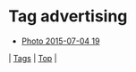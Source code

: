 <!--
title: Tag advertising
date: 2020-06-28T15:00:41.163Z
tags:
-->
# Tag advertising

 * [Photo 2015-07-04 19](123219452382.md)

| [Tags](tags.md) | [Top](index.md) |
